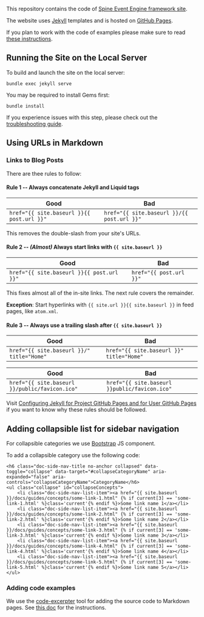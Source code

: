 This repository contains the code of [Spine Event Engine framework site](https://spine.io).

The website uses [Jekyll](https://jekyllrb.com/) templates and is 
hosted on [GitHub Pages](https://pages.github.com/). 

If you plan to work with the code of examples please make sure
to read [these instructions](EXAMPLES.md).

## Running the Site on the Local Server

To build and launch the site on the local server:
```
bundle exec jekyll serve
```
You may be required to install Gems first:
```
bundle install
```
If you experience issues with this step, please check out the [troubleshooting guide](TROUBLESHOOTING.md).

## Using URLs in Markdown

### Links to Blog Posts

There are thee rules to follow:

#### Rule 1 -- Always concatenate Jekyll and Liquid tags

| Good                                      | Bad                                        |
|-------------------------------------------|--------------------------------------------|
| `href="{{ site.baseurl }}{{ post.url }}"` | `href="{{ site.baseurl }}/{{ post.url }}"` |

This removes the double-slash from your site's URLs.

#### Rule 2 -- *(Almost)* Always start links with `{{ site.baseurl }}`

| Good                                      | Bad                     |
|-------------------------------------------|-------------------------|
| `href="{{ site.baseurl }}{{ post.url }}"` | `href="{{ post.url }}"` |

This fixes almost all of the in-site links. The next rule covers the remainder.

**Exception**: Start hyperlinks with `{{ site.url }}{{ site.baseurl }}` in feed pages, like `atom.xml`.

#### Rule 3 -- Always use a trailing slash after `{{ site.baseurl }}`

| Good                                      | Bad                                      |
|-------------------------------------------|------------------------------------------|
| `href="{{ site.baseurl }}/" title="Home"` | `href="{{ site.baseurl }}" title="Home"` |

| Good                                           | Bad                                           |
|------------------------------------------------|-----------------------------------------------|
| `href="{{ site.baseurl }}/public/favicon.ico"` | `href="{{ site.baseurl }}public/favicon.ico"` |


Visit [Configuring Jekyll for Project GitHub Pages and for User GitHub Pages](http://downtothewire.io/2015/08/15/configuring-jekyll-for-user-and-project-github-pages/) if you want to know why these rules should be followed.

## Adding collapsible list for sidebar navigation

For collapsible categories we use [Bootstrap](https://getbootstrap.com/docs/3.3/javascript/#collapse) JS component.

To add a collapsible category use the following code:
```
<h6 class="doc-side-nav-title no-anchor collapsed" data-toggle="collapse" data-target="#collapseCategoryName" aria-expanded="false" aria-controls="collapseCategoryName">CategoryName</h6>
<ul class="collapse" id="collapseConcepts">
    <li class="doc-side-nav-list-item"><a href="{{ site.baseurl }}/docs/guides/concepts/some-link-1.html" {% if current[3] == 'some-link-1.html' %}class='current'{% endif %}>Some link name 1</a></li>
    <li class="doc-side-nav-list-item"><a href="{{ site.baseurl }}/docs/guides/concepts/some-link-2.html" {% if current[3] == 'some-link-2.html' %}class='current'{% endif %}>Some link name 2</a></li>
    <li class="doc-side-nav-list-item"><a href="{{ site.baseurl }}/docs/guides/concepts/some-link-3.html" {% if current[3] == 'some-link-3.html' %}class='current'{% endif %}>Some link name 3</a></li>
    <li class="doc-side-nav-list-item"><a href="{{ site.baseurl }}/docs/guides/concepts/some-link-4.html" {% if current[3] == 'some-link-4.html' %}class='current'{% endif %}>Some link name 4</a></li>
    <li class="doc-side-nav-list-item"><a href="{{ site.baseurl }}/docs/guides/concepts/some-link-5.html" {% if current[3] == 'some-link-5.html' %}class='current'{% endif %}>Some link name 5</a></li>
</ul>
```

### Adding code examples

We use the [code-excerpter](https://github.com/chalin/code_excerpter) tool for adding the source
code to Markdown pages. See [this doc](_examples/README.md) for the instructions.
